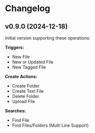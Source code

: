 # Changelog

## v0.9.0 (2024-12-18)

Initial version supporting these operations:

**Triggers:**

- New File
- New or Updated File
- New Tagged File

**Create Actions:**

- Create Folder
- Create Text File
- Delete Folder
- Upload File

**Searches:**

- Find File
- Find Files/Folders (Multi Line Support)
